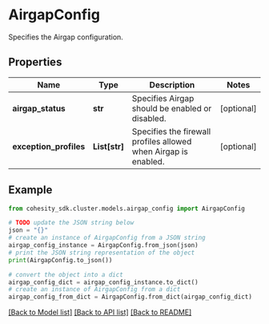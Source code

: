 # AirgapConfig

Specifies the Airgap configuration.

## Properties

Name | Type | Description | Notes
------------ | ------------- | ------------- | -------------
**airgap_status** | **str** | Specifies Airgap should be enabled or disabled. | [optional] 
**exception_profiles** | **List[str]** | Specifies the firewall profiles allowed when Airgap is enabled. | [optional] 

## Example

```python
from cohesity_sdk.cluster.models.airgap_config import AirgapConfig

# TODO update the JSON string below
json = "{}"
# create an instance of AirgapConfig from a JSON string
airgap_config_instance = AirgapConfig.from_json(json)
# print the JSON string representation of the object
print(AirgapConfig.to_json())

# convert the object into a dict
airgap_config_dict = airgap_config_instance.to_dict()
# create an instance of AirgapConfig from a dict
airgap_config_from_dict = AirgapConfig.from_dict(airgap_config_dict)
```
[[Back to Model list]](../README.md#documentation-for-models) [[Back to API list]](../README.md#documentation-for-api-endpoints) [[Back to README]](../README.md)



